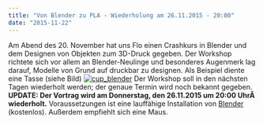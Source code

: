 ```yaml
---
title: "Von Blender zu PLA - Wiederholung am 26.11.2015 - 20:00"
date: "2015-11-22"
---
```


Am Abend des 20. November hat uns Flo einen Crashkurs in Blender und dem Designen von Objekten zum 3D-Druck gegeben. Der Workshop richtete sich vor allem an Blender-Neulinge und besonderes Augenmerk lag darauf, Modelle von Grund auf druckbar zu designen. Als Beispiel diente eine Tasse (siehe Bild) [![cup_blender](../images/cup_blender-300x165.png)](https://hackzogtum-coburg.de/wp-content/uploads/2015/11/cup_blender.png) Der Workshop soll in den nächsten Tagen wiederholt werden; der genaue Termin wird noch bekannt gegeben. **UPDATE: Der Vortrag wird am Donnerstag, den 26.11.2015 um 20:00 UhrÂ  wiederholt.** Voraussetzungen ist eine lauffähige Installation von [Blender](http://blender.org) (kostenlos). Außerdem empfiehlt sich eine Maus.
